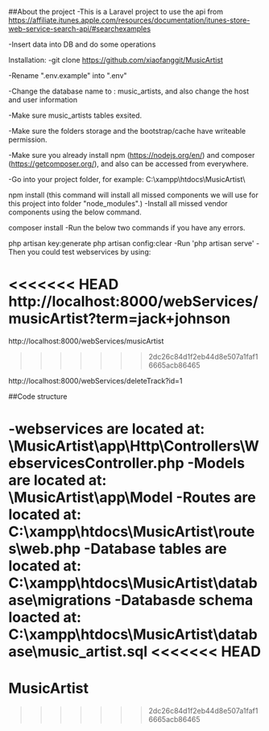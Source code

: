 ##About the project
-This is a Laravel project to use the api from https://affiliate.itunes.apple.com/resources/documentation/itunes-store-web-service-search-api/#searchexamples

-Insert data into DB and do some operations

Installation:
-git clone https://github.com/xiaofanggit/MusicArtist

-Rename ".env.example" into ".env"

-Change the database name to : music_artists, and also change the host and user information

-Make sure music_artists tables exsited.

-Make sure the folders storage and the bootstrap/cache have writeable permission.

-Make sure you already install npm (https://nodejs.org/en/) and composer (https://getcomposer.org/), and also can be accessed from everywhere.

-Go into your project folder, for example: C:\xampp\htdocs\MusicArtist\ 

 npm install (this command will install all missed components we will use for this project into folder "node_modules".)
-Install all missed vendor components using the below command.

composer install
-Run the below two commands if you have any errors.

php artisan key:generate
php artisan config:clear
-Run 'php artisan serve'
-Then you could test webservices by using:

<<<<<<< HEAD
http://localhost:8000/webServices/musicArtist?term=jack+johnson
=======
http://localhost:8000/webServices/musicArtist
>>>>>>> 2dc26c84d1f2eb44d8e507a1faf16665acb86465

http://localhost:8000/webServices/deleteTrack?id=1

##Code structure

-webservices are located at: \MusicArtist\app\Http\Controllers\WebservicesController.php
-Models are located at: \MusicArtist\app\Model
-Routes are located at: C:\xampp\htdocs\MusicArtist\routes\web.php
-Database tables are located at: C:\xampp\htdocs\MusicArtist\database\migrations
-Databasde schema loacted at: C:\xampp\htdocs\MusicArtist\database\music_artist.sql
<<<<<<< HEAD
=======
# MusicArtist
>>>>>>> 2dc26c84d1f2eb44d8e507a1faf16665acb86465
